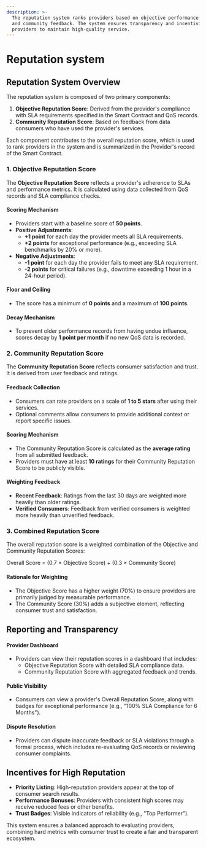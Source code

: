 ```yaml
---
description: >-
  The reputation system ranks providers based on objective performance metrics
  and community feedback. The system ensures transparency and incentivizes
  providers to maintain high-quality service.
---
```


# Reputation system

## Reputation System Overview

The reputation system is composed of two primary components:

1. **Objective Reputation Score**: Derived from the provider's compliance with SLA requirements specified in the Smart Contract and QoS records.
2. **Community Reputation Score**: Based on feedback from data consumers who have used the provider's services.

Each component contributes to the overall reputation score, which is used to rank providers in the system and is summarized in the Provider's record of the Smart Contract.

### 1. Objective Reputation Score

The **Objective Reputation Score** reflects a provider's adherence to SLAs and performance metrics. It is calculated using data collected from QoS records and SLA compliance checks.

#### Scoring Mechanism

* Providers start with a baseline score of **50 points**.
* **Positive Adjustments**:
  * **+1 point** for each day the provider meets all SLA requirements.
  * **+2 points** for exceptional performance (e.g., exceeding SLA benchmarks by 20% or more).
* **Negative Adjustments**:
  * **-1 point** for each day the provider fails to meet any SLA requirement.
  * **-2 points** for critical failures (e.g., downtime exceeding 1 hour in a 24-hour period).

#### Floor and Ceiling

* The score has a minimum of **0 points** and a maximum of **100 points**.

#### Decay Mechanism

* To prevent older performance records from having undue influence, scores decay by **1 point per month** if no new QoS data is recorded.

### 2. Community Reputation Score

The **Community Reputation Score** reflects consumer satisfaction and trust. It is derived from user feedback and ratings.

#### Feedback Collection

* Consumers can rate providers on a scale of **1 to 5 stars** after using their services.
* Optional comments allow consumers to provide additional context or report specific issues.

#### Scoring Mechanism

* The Community Reputation Score is calculated as the **average rating** from all submitted feedback.
* Providers must have at least **10 ratings** for their Community Reputation Score to be publicly visible.

#### Weighting Feedback

* **Recent Feedback**: Ratings from the last 30 days are weighted more heavily than older ratings.
* **Verified Consumers**: Feedback from verified consumers is weighted more heavily than unverified feedback.

### 3. Combined Reputation Score

The overall reputation score is a weighted combination of the Objective and Community Reputation Scores:

Overall Score = (0.7 × Objective Score) + (0.3 × Community Score)

#### Rationale for Weighting

* The Objective Score has a higher weight (70%) to ensure providers are primarily judged by measurable performance.
* The Community Score (30%) adds a subjective element, reflecting consumer trust and satisfaction.

## Reporting and Transparency

#### Provider Dashboard

* Providers can view their reputation scores in a dashboard that includes:
  * Objective Reputation Score with detailed SLA compliance data.
  * Community Reputation Score with aggregated feedback and trends.

#### Public Visibility

* Consumers can view a provider's Overall Reputation Score, along with badges for exceptional performance (e.g., "100% SLA Compliance for 6 Months").

#### Dispute Resolution

* Providers can dispute inaccurate feedback or SLA violations through a formal process, which includes re-evaluating QoS records or reviewing consumer complaints.

## Incentives for High Reputation

* **Priority Listing**: High-reputation providers appear at the top of consumer search results.
* **Performance Bonuses**: Providers with consistent high scores may receive reduced fees or other benefits.
* **Trust Badges**: Visible indicators of reliability (e.g., "Top Performer").

This system ensures a balanced approach to evaluating providers, combining hard metrics with consumer trust to create a fair and transparent ecosystem.
